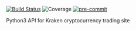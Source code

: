 [![Build Status](https://travis-ci.com/SnarkAttack/krakencli.svg?branch=master)](https://travis-ci.com/SnarkAttack/krakencli) ![Coverage](https://img.shields.io/badge/Coverage-100%25-brightgreen) [![pre-commit](https://img.shields.io/badge/pre--commit-enabled-brightgreen?logo=pre-commit&logoColor=white)](https://github.com/pre-commit/pre-commit)

Python3 API for Kraken cryptocurrency trading site
